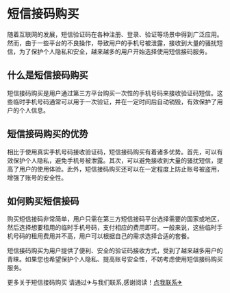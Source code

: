 # 短信接码购买

随着互联网的发展，短信验证码在各种注册、登录、验证等场景中得到广泛应用。然而，由于一些平台的不良操作，导致用户的手机号被泄露，接收到大量的骚扰短信，为了保护个人隐私和安全，越来越多的用户开始选择使用短信接码服务。

## 什么是短信接码购买

短信接码购买是用户通过第三方平台购买一次性的手机号码来接收验证码短信。这些临时手机号码通常可以用于一次验证，并在一定时间后自动销毁，有效保护了用户的个人信息。

## 短信接码购买的优势

相比于使用真实手机号码接收验证码，短信接码购买有着诸多优势。首先，可以有效保护个人隐私，避免手机号被泄露。其次，可以避免接收到大量的骚扰短信，提高了用户的使用体验。此外，短信接码购买还可以在一定程度上防止账号被盗用，增强了账号的安全性。

## 如何购买短信接码

购买短信接码非常简单，用户只需在第三方短信接码平台选择需要的国家或地区，然后选择想要租用的临时手机号码，支付相应的费用即可。一般来说，这些临时手机号码的租用费用并不高，用户可以根据自己的需求选择合适的套餐。

短信接码购买为用户提供了便利、安全的验证码接收方式，受到了越来越多用户的青睐。如果您也希望保护个人隐私、提高账号安全性，不妨考虑使用短信接码购买服务。

更多关于短信接码购买 请通过✈与我们联系,感谢阅读！[点我联系✈](https://dl.G208.com)